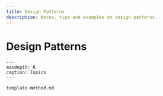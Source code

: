```yaml
---
title: Design Patterns
description: Notes, tips and examples on design patterns.
---
```


# Design Patterns


```{toctree}
---
maxdepth: 6
caption: Topics
---

template-method.md
```
